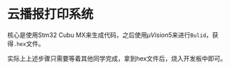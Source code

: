 # 云播报打印系统

核心是使用Stm32 Cubu MX来生成代码，之后使用$\mu Vision5$来进行`Bulid`，获得`.hex`文件。

实际上上述步骤只需要等着其他同学完成，拿到hex文件后，烧入开发板中即可。

